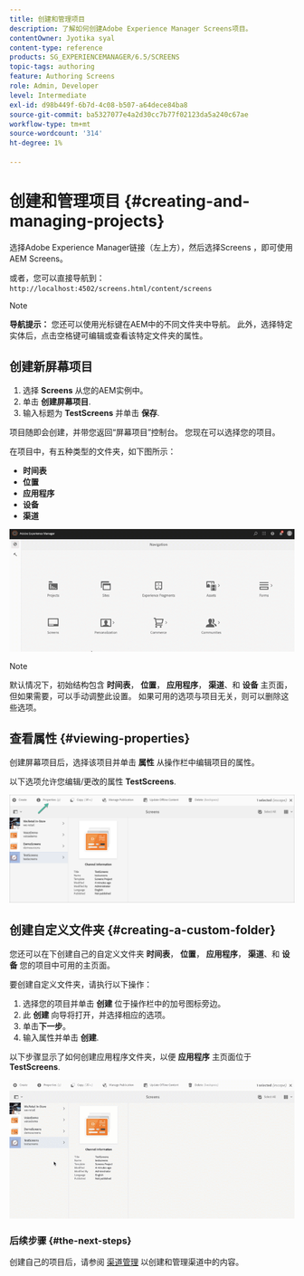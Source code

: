 ```yaml
---
title: 创建和管理项目
description: 了解如何创建Adobe Experience Manager Screens项目。
contentOwner: Jyotika syal
content-type: reference
products: SG_EXPERIENCEMANAGER/6.5/SCREENS
topic-tags: authoring
feature: Authoring Screens
role: Admin, Developer
level: Intermediate
exl-id: d98b449f-6b7d-4c08-b507-a64dece84ba8
source-git-commit: ba5327077e4a2d30cc7b77f02123da5a240c67ae
workflow-type: tm+mt
source-wordcount: '314'
ht-degree: 1%

---
```


# 创建和管理项目 {#creating-and-managing-projects}

选择Adobe Experience Manager链接（左上方），然后选择Screens ，即可使用AEM Screens。

或者，您可以直接导航到： `http://localhost:4502/screens.html/content/screens`

>[!NOTE]
>**导航提示：**
>您还可以使用光标键在AEM中的不同文件夹中导航。 此外，选择特定实体后，点击空格键可编辑或查看该特定文件夹的属性。

## 创建新屏幕项目

1. 选择 **Screens** 从您的AEM实例中。
1. 单击 **创建屏幕项目**.
1. 输入标题为 **TestScreens** 并单击 **保存**.

项目随即会创建，并带您返回“屏幕项目”控制台。 您现在可以选择您的项目。

在项目中，有五种类型的文件夹，如下图所示：

* **时间表**
* **位置**
* **应用程序**
* **设备**
* **渠道**

![player1](assets/create-project.gif)

>[!NOTE]
>
>默认情况下，初始结构包含 **时间表**， **位置**， **应用程序**， **渠道**、和 **设备** 主页面，但如果需要，可以手动调整此设置。 如果可用的选项与项目无关，则可以删除这些选项。


## 查看属性 {#viewing-properties}

创建屏幕项目后，选择该项目并单击 **属性** 从操作栏中编辑项目的属性。

以下选项允许您编辑/更改的属性 **TestScreens**.

![图像](assets/create-project2.png)

## 创建自定义文件夹 {#creating-a-custom-folder}

您还可以在下创建自己的自定义文件夹 **时间表**， **位置**， **应用程序**， **渠道**、和 **设备** 您的项目中可用的主页面。

要创建自定义文件夹，请执行以下操作：

1. 选择您的项目并单击 **创建** 位于操作栏中的加号图标旁边。
1. 此 **创建** 向导将打开，并选择相应的选项。
1. 单击&#x200B;**下一步**。
1. 输入属性并单击 **创建**.

以下步骤显示了如何创建应用程序文件夹，以便 **应用程序** 主页面位于 **TestScreens**.

![player2-1](assets/create-project3.gif)

### 后续步骤 {#the-next-steps}

创建自己的项目后，请参阅 [渠道管理](managing-channels.md) 以创建和管理渠道中的内容。
